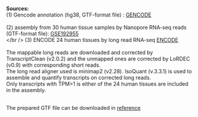 
**Sources:**<br/>
(1) Gencode annotation (hg38, GTF-format file) : [GENCODE](https://www.gencodegenes.org/human/releases.html)<br /><br />
(2) assembly from 30 human tissue samples by Nanopore RNA-seq reads (GTF-format file): [GSE192955]( https://www.ncbi.nlm.nih.gov/geo/query/acc.cgi?acc=GSE192955)<br /></br />
(3) ENCODE 24 human tissues by long read RNA-seq [ENCODE](https://www.encodeproject.org/matrix/?type=Experiment&control_type!=*&status=released&perturbed=false&assay_title=long+read+RNA-seq&biosample_ontology.classification=tissue&biosample_ontology.classification=tissue&assay_title=total+RNA-seq&assay_title=polyA+plus+RNA-seq)</br></br>
The mappable long reads are downloaded and corrected by TranscriptClean (v2.0.2) and the unmapped ones are corrected by LoRDEC (v0.9) with corresponding short reads. </br> The long read aligner used is minimap2 (v2.28). IsoQuant (v.3.3.1) is used to assemble and quantify transcripts on corrected long reads. </br> Only transcripts with TPM>1 is either of the 24 human tissues are included in the assembly. <br /><br />

The prepared GTF file can be downloaded in [reference](https://regmedsrv1.wustl.edu/Public_SPACE/shuhua/Public_html/TSRdetector/merged_assembly_wGene_wCageInfo.gtf)<br />
